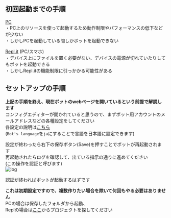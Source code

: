 ## 初回起動までの手順
[PC](pc.md "pc.md")  
・PC上のリソースを使って起動するため動作制限やパフォーマンスの低下などが少ない  
・しかしPCを起動している間しかボットを起動できない  

[Repl.it](repl.md "repl.md")  (PC/スマホ)  
・デバイス上にファイルを置く必要がない、デバイスの電源が切れていたりしてもボットを起動できる  
・しかしRepl.itの機能制限に引っかかる可能性がある  

## セットアップの手順
**上記の手順を終え、現在ボットのwebページを開いているという前提で解説します**  
コンフィグエディターが開かれていると思うので、まずボット用アカウントのメールアドレスなどの各種設定をしてください  
各設定の説明は[こちら](config.md "config.md")  
(`Bot's language`を`ja`にすることで言語を日本語に設定できます)  

設定が終わったら右下の保存ボタン(Save)を押すことでボットが再起動されます  
再起動されたらログを確認して、出ている指示の通りに進めてください  
(この操作を認証と呼びます)  
![log](https://user-images.githubusercontent.com/53356872/103288750-f84ee780-4a28-11eb-9fc3-386e6cc33425.png)  

認証が終わればボットが起動するはずです  

**これは初期設定ですので、複数作りたい場合を除いて何回もやる必要はありません**  
PCの場合は保存したフォルダから起動、  
Replの場合は[ここ](https://repl.it/repls "repl.it")からプロジェクトを探してください  
